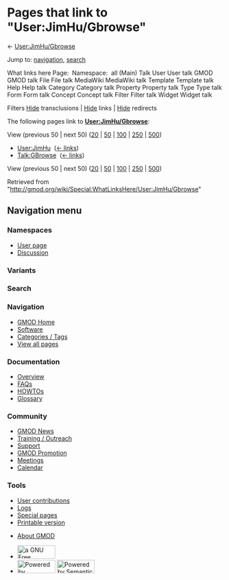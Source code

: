 <div id="mw-page-base" class="noprint">

</div>

<div id="mw-head-base" class="noprint">

</div>

<div id="content" class="mw-body" role="main">

<span id="top"></span>

<div id="mw-js-message" style="display:none;">

</div>



# <span dir="auto">Pages that link to "User:JimHu/Gbrowse"</span>

<div id="bodyContent">

<div id="contentSub">

← [User:JimHu/Gbrowse](/wiki/User:JimHu/Gbrowse "User:JimHu/Gbrowse")

</div>

<div id="jump-to-nav" class="mw-jump">

Jump to: [navigation](#mw-navigation), [search](#p-search)

</div>

<div id="mw-content-text">

What links here Page:  Namespace:  all (Main) Talk User User talk GMOD
GMOD talk File File talk MediaWiki MediaWiki talk Template Template talk
Help Help talk Category Category talk Property Property talk Type Type
talk Form Form talk Concept Concept talk Filter Filter talk Widget
Widget talk

Filters
[Hide](/mediawiki/index.php?title=Special:WhatLinksHere/User:JimHu/Gbrowse&hidetrans=1 "Special:WhatLinksHere/User:JimHu/Gbrowse")
transclusions \|
[Hide](/mediawiki/index.php?title=Special:WhatLinksHere/User:JimHu/Gbrowse&hidelinks=1 "Special:WhatLinksHere/User:JimHu/Gbrowse")
links \|
[Hide](/mediawiki/index.php?title=Special:WhatLinksHere/User:JimHu/Gbrowse&hideredirs=1 "Special:WhatLinksHere/User:JimHu/Gbrowse")
redirects

The following pages link to
**[User:JimHu/Gbrowse](/wiki/User:JimHu/Gbrowse "User:JimHu/Gbrowse")**:

View (previous 50 \| next 50)
([20](/mediawiki/index.php?title=Special:WhatLinksHere/User:JimHu/Gbrowse&limit=20 "Special:WhatLinksHere/User:JimHu/Gbrowse")
\|
[50](/mediawiki/index.php?title=Special:WhatLinksHere/User:JimHu/Gbrowse&limit=50 "Special:WhatLinksHere/User:JimHu/Gbrowse")
\|
[100](/mediawiki/index.php?title=Special:WhatLinksHere/User:JimHu/Gbrowse&limit=100 "Special:WhatLinksHere/User:JimHu/Gbrowse")
\|
[250](/mediawiki/index.php?title=Special:WhatLinksHere/User:JimHu/Gbrowse&limit=250 "Special:WhatLinksHere/User:JimHu/Gbrowse")
\|
[500](/mediawiki/index.php?title=Special:WhatLinksHere/User:JimHu/Gbrowse&limit=500 "Special:WhatLinksHere/User:JimHu/Gbrowse"))

- [User:JimHu](/wiki/User:JimHu "User:JimHu") ‎
  <span class="mw-whatlinkshere-tools">([←
  links](/mediawiki/index.php?title=Special:WhatLinksHere&target=User%3AJimHu "Special:WhatLinksHere"))</span>
- [Talk:GBrowse](/wiki/Talk:GBrowse "Talk:GBrowse") ‎
  <span class="mw-whatlinkshere-tools">([←
  links](/mediawiki/index.php?title=Special:WhatLinksHere&target=Talk%3AGBrowse "Special:WhatLinksHere"))</span>

View (previous 50 \| next 50)
([20](/mediawiki/index.php?title=Special:WhatLinksHere/User:JimHu/Gbrowse&limit=20 "Special:WhatLinksHere/User:JimHu/Gbrowse")
\|
[50](/mediawiki/index.php?title=Special:WhatLinksHere/User:JimHu/Gbrowse&limit=50 "Special:WhatLinksHere/User:JimHu/Gbrowse")
\|
[100](/mediawiki/index.php?title=Special:WhatLinksHere/User:JimHu/Gbrowse&limit=100 "Special:WhatLinksHere/User:JimHu/Gbrowse")
\|
[250](/mediawiki/index.php?title=Special:WhatLinksHere/User:JimHu/Gbrowse&limit=250 "Special:WhatLinksHere/User:JimHu/Gbrowse")
\|
[500](/mediawiki/index.php?title=Special:WhatLinksHere/User:JimHu/Gbrowse&limit=500 "Special:WhatLinksHere/User:JimHu/Gbrowse"))

</div>

<div class="printfooter">

Retrieved from
"<http://gmod.org/wiki/Special:WhatLinksHere/User:JimHu/Gbrowse>"

</div>

<div id="catlinks" class="catlinks catlinks-allhidden">

</div>

<div class="visualClear">

</div>

</div>

</div>

<div id="mw-navigation">

## Navigation menu

<div id="mw-head">



<div id="left-navigation">

<div id="p-namespaces" class="vectorTabs" role="navigation"
aria-labelledby="p-namespaces-label">

### Namespaces

- <span id="ca-nstab-user"><a href="/wiki/User:JimHu/Gbrowse" accesskey="c"
  title="View the user page [c]">User page</a></span>
- <span id="ca-talk"><a
  href="/mediawiki/index.php?title=User_talk:JimHu/Gbrowse&amp;action=edit&amp;redlink=1"
  accesskey="t"
  title="Discussion about the content page [t]">Discussion</a></span>

</div>

<div id="p-variants" class="vectorMenu emptyPortlet" role="navigation"
aria-labelledby="p-variants-label">

### 

### Variants[](#)

<div class="menu">

</div>

</div>

</div>

<div id="right-navigation">





</div>

<div id="p-search" role="search">

### Search

<div id="simpleSearch">

</div>

</div>

</div>

</div>

<div id="mw-panel">

<div id="p-logo" role="banner">

<a href="/wiki/Main_Page"
style="background-image: url(http://gmod.org/images/GMOD-cogs.png);"
title="Visit the main page"></a>

</div>

<div id="p-Navigation" class="portal" role="navigation"
aria-labelledby="p-Navigation-label">

### Navigation

<div class="body">

- <span id="n-GMOD-Home">[GMOD Home](/wiki/Main_Page)</span>
- <span id="n-Software">[Software](/wiki/GMOD_Components)</span>
- <span id="n-Categories-.2F-Tags">[Categories /
  Tags](/wiki/Categories)</span>
- <span id="n-View-all-pages">[View all
  pages](/wiki/Special:AllPages)</span>

</div>

</div>

<div id="p-Documentation" class="portal" role="navigation"
aria-labelledby="p-Documentation-label">

### Documentation

<div class="body">

- <span id="n-Overview">[Overview](/wiki/Overview)</span>
- <span id="n-FAQs">[FAQs](/wiki/Category:FAQ)</span>
- <span id="n-HOWTOs">[HOWTOs](/wiki/Category:HOWTO)</span>
- <span id="n-Glossary">[Glossary](/wiki/Glossary)</span>

</div>

</div>

<div id="p-Community" class="portal" role="navigation"
aria-labelledby="p-Community-label">

### Community

<div class="body">

- <span id="n-GMOD-News">[GMOD News](/wiki/GMOD_News)</span>
- <span id="n-Training-.2F-Outreach">[Training /
  Outreach](/wiki/Training_and_Outreach)</span>
- <span id="n-Support">[Support](/wiki/Support)</span>
- <span id="n-GMOD-Promotion">[GMOD
  Promotion](/wiki/GMOD_Promotion)</span>
- <span id="n-Meetings">[Meetings](/wiki/Meetings)</span>
- <span id="n-Calendar">[Calendar](/wiki/Calendar)</span>

</div>

</div>

<div id="p-tb" class="portal" role="navigation"
aria-labelledby="p-tb-label">

### Tools

<div class="body">

- <span id="t-contributions">[User
  contributions](/wiki/Special:Contributions/JimHu "A list of contributions of this user")</span>
- <span id="t-log">[Logs](/wiki/Special:Log/JimHu)</span>
- <span id="t-specialpages"><a href="/wiki/Special:SpecialPages" accesskey="q"
  title="A list of all special pages [q]">Special pages</a></span>
- <span id="t-print"><a
  href="/mediawiki/index.php?title=Special:WhatLinksHere/User:JimHu/Gbrowse&amp;printable=yes"
  rel="alternate" accesskey="p"
  title="Printable version of this page [p]">Printable version</a></span>

</div>

</div>

</div>

</div>

<div id="footer" role="contentinfo">

- <span id="footer-places-about">[About
  GMOD](/wiki/GMOD:About "GMOD:About")</span>

<!-- -->

- <span id="footer-copyrightico">[<img src="http://www.gnu.org/graphics/gfdl-logo-small.png" width="88"
  height="31" alt="a GNU Free Documentation License" />](http://www.gnu.org/licenses/fdl-1.3.html)</span>
- <span id="footer-poweredbyico">[<img src="/mediawiki/skins/common/images/poweredby_mediawiki_88x31.png"
  width="88" height="31" alt="Powered by MediaWiki" />](//www.mediawiki.org/)
  [<img
  src="/mediawiki/extensions/SemanticMediaWiki/includes/../resources/images/smw_button.png"
  width="88" height="31" alt="Powered by Semantic MediaWiki" />](https://www.semantic-mediawiki.org/wiki/Semantic_MediaWiki)</span>

<div style="clear:both">

</div>

</div>

